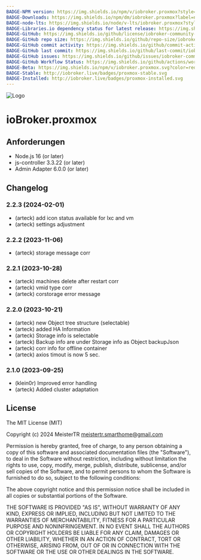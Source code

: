 ```yaml
---
BADGE-NPM version: https://img.shields.io/npm/v/iobroker.proxmox?style=flat-square
BADGE-Downloads: https://img.shields.io/npm/dm/iobroker.proxmox?label=npm%20downloads&style=flat-square
BADGE-node-lts: https://img.shields.io/node/v-lts/iobroker.proxmox?style=flat-square
BADGE-Libraries.io dependency status for latest release: https://img.shields.io/librariesio/release/npm/iobroker.proxmox?label=npm%20dependencies&style=flat-square
BADGE-GitHub: https://img.shields.io/github/license/iobroker-community-adapters/iobroker.proxmox?style=flat-square
BADGE-GitHub repo size: https://img.shields.io/github/repo-size/iobroker-community-adapters/iobroker.proxmox?logo=github&style=flat-square
BADGE-GitHub commit activity: https://img.shields.io/github/commit-activity/m/iobroker-community-adapters/iobroker.proxmox?logo=github&style=flat-square
BADGE-GitHub last commit: https://img.shields.io/github/last-commit/iobroker-community-adapters/iobroker.proxmox?logo=github&style=flat-square
BADGE-GitHub issues: https://img.shields.io/github/issues/iobroker-community-adapters/iobroker.proxmox?logo=github&style=flat-square
BADGE-GitHub Workflow Status: https://img.shields.io/github/actions/workflow/status/iobroker-community-adapters/iobroker.proxmox/test-and-release.yml?branch=master&logo=github&style=flat-square
BADGE-Beta: https://img.shields.io/npm/v/iobroker.proxmox.svg?color=red&label=beta
BADGE-Stable: http://iobroker.live/badges/proxmox-stable.svg
BADGE-Installed: http://iobroker.live/badges/proxmox-installed.svg
---
```

![Logo](../../admin/proxmox.png)

# ioBroker.proxmox

## Anforderungen
- Node.js 16 (or later)
- js-controller 3.3.22 (or later)
- Admin Adapter 6.0.0 (or later)

## Changelog
<!--
	Placeholder for the next version (at the beginning of the line):
	### **WORK IN PROGRESS**
-->
### 2.2.3 (2024-02-01)
* (arteck) add icon status available for lxc and vm
* (arteck) settings adjustment

### 2.2.2 (2023-11-06)
* (arteck) storage message corr

### 2.2.1 (2023-10-28)
* (arteck) machines delete after restart corr
* (arteck) vmid type corr
* (arteck) corstorage error message

### 2.2.0 (2023-10-21)
* (arteck) new Object tree structure (selectable)
* (arteck) added HA Information
* (arteck) Storage info is selectable
* (arteck) Backup info are under Storage info as Object backupJson
* (arteck) corr info for offline container
* (arteck) axios timout is now 5 sec.

### 2.1.0 (2023-09-25)
* (klein0r) Improved error handling
* (arteck) Added cluster adaptation

## License

The MIT License (MIT)

Copyright (c) 2024 MeisterTR <meistertr.smarthome@gmail.com>

Permission is hereby granted, free of charge, to any person obtaining a copy
of this software and associated documentation files (the "Software"), to deal
in the Software without restriction, including without limitation the rights
to use, copy, modify, merge, publish, distribute, sublicense, and/or sell
copies of the Software, and to permit persons to whom the Software is
furnished to do so, subject to the following conditions:

The above copyright notice and this permission notice shall be included in
all copies or substantial portions of the Software.

THE SOFTWARE IS PROVIDED "AS IS", WITHOUT WARRANTY OF ANY KIND, EXPRESS OR
IMPLIED, INCLUDING BUT NOT LIMITED TO THE WARRANTIES OF MERCHANTABILITY,
FITNESS FOR A PARTICULAR PURPOSE AND NONINFRINGEMENT. IN NO EVENT SHALL THE
AUTHORS OR COPYRIGHT HOLDERS BE LIABLE FOR ANY CLAIM, DAMAGES OR OTHER
LIABILITY, WHETHER IN AN ACTION OF CONTRACT, TORT OR OTHERWISE, ARISING FROM,
OUT OF OR IN CONNECTION WITH THE SOFTWARE OR THE USE OR OTHER DEALINGS IN
THE SOFTWARE.